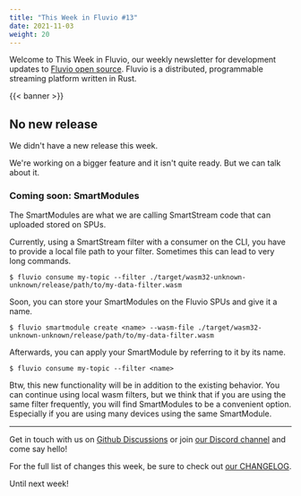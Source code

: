 ```yaml
---
title: "This Week in Fluvio #13"
date: 2021-11-03
weight: 20
---
```

Welcome to This Week in Fluvio, our weekly newsletter
for development updates to [Fluvio open source]. Fluvio is a distributed,
programmable streaming platform written in Rust.

{{< banner >}}

## No new release

We didn't have a new release this week.

We're working on a bigger feature and it isn't quite ready. But we can talk about it.

### Coming soon: SmartModules

The SmartModules are what we are calling SmartStream code that can uploaded stored on SPUs.

Currently, using a SmartStream filter with a consumer on the CLI, you have to provide a local file path to your filter. Sometimes this can lead to very long commands.

```shell
$ fluvio consume my-topic --filter ./target/wasm32-unknown-unknown/release/path/to/my-data-filter.wasm 
```

Soon, you can store your SmartModules on the Fluvio SPUs and give it a name.

```shell
$ fluvio smartmodule create <name> --wasm-file ./target/wasm32-unknown-unknown/release/path/to/my-data-filter.wasm
```

Afterwards, you can apply your SmartModule by referring to it by its name.  

```shell
$ fluvio consume my-topic --filter <name>
```

Btw, this new functionality will be in addition to the existing behavior. You can continue using local wasm filters, but we think that if you are using the same filter frequently, you will find SmartModules to be a convenient option. Especially if you are using many devices using the same SmartModule.

---

Get in touch with us on [Github Discussions] or join [our Discord channel] and come say hello!

For the full list of changes this week, be sure to check out [our CHANGELOG].

Until next week!

[Fluvio open source]: https://github.com/infinyon/fluvio
[our CHANGELOG]: https://github.com/infinyon/fluvio/blob/master/CHANGELOG.md
[our Discord channel]: https://discordapp.com/invite/bBG2dTz
[Github Discussions]: https://github.com/infinyon/fluvio/discussions
[connectors]: /connectors